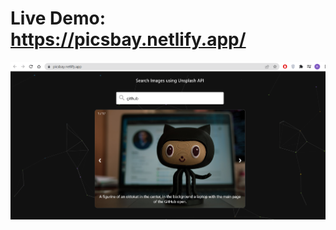 # Live Demo: https://picsbay.netlify.app/

<img src="https://github.com/Ramakrishnan-1/Search-Images-using-Unsplash-API/blob/main/App%20Screenshot.png" />
          
